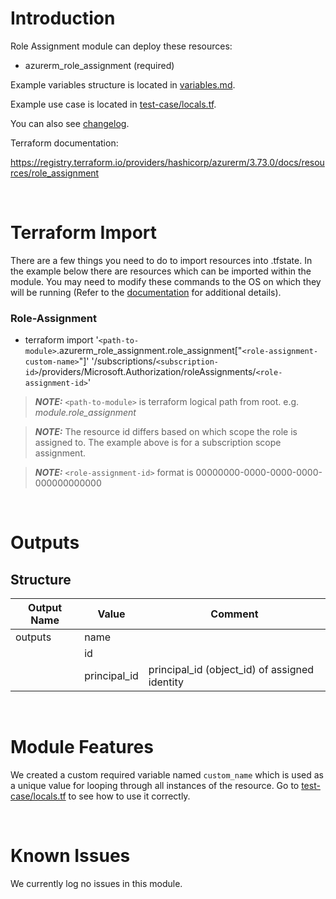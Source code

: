 # Introduction
Role Assignment module can deploy these resources:
* azurerm_role_assignment (required)

Example variables structure is located in [variables.md](variables.md).

Example use case is located in [test-case/locals.tf](test-case/locals.tf).

You can also see [changelog](changelog.md).

Terraform documentation:

https://registry.terraform.io/providers/hashicorp/azurerm/3.73.0/docs/resources/role_assignment

&nbsp;

# Terraform Import
There are a few things you need to do to import resources into .tfstate. In the example below there are resources which can be imported within the module. You may need to modify these commands to the OS on which they will be running (Refer to the [documentation](https://developer.hashicorp.com/terraform/cli/commands/import#example-import-into-resource-configured-with-for_each) for additional details).
### Role-Assignment
* terraform import '`<path-to-module>`.azurerm_role_assignment.role_assignment["`<role-assignment-custom-name>`"]' '/subscriptions/`<subscription-id>`/providers/Microsoft.Authorization/roleAssignments/`<role-assignment-id>`'
 > **_NOTE:_** `<path-to-module>` is terraform logical path from root. e.g. _module.role\_assignment_

 > **_NOTE:_** The resource id differs based on which scope the role is assigned to. The example above is for a subscription scope assignment.
 
 > **_NOTE:_** `<role-assignment-id>` format is 00000000-0000-0000-0000-000000000000

&nbsp;

# Outputs
## Structure

| Output Name | Value        | Comment                                       |
| ----------- | ------------ | --------------------------------------------- |
| outputs     | name         |                                               |
|             | id           |                                               |
|             | principal_id | principal_id (object_id) of assigned identity |


&nbsp;

# Module Features
We created a custom required variable named `custom_name` which is used as a unique value for looping through all instances of the resource. Go to [test-case/locals.tf](test-case/locals.tf) to see how to use it correctly.

&nbsp;

# Known Issues
We currently log no issues in this module.